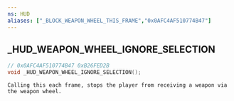 ```yaml
---
ns: HUD
aliases: ["_BLOCK_WEAPON_WHEEL_THIS_FRAME","0x0AFC4AF510774B47"]
---
```

## _HUD_WEAPON_WHEEL_IGNORE_SELECTION

```c
// 0x0AFC4AF510774B47 0xB26FED2B
void _HUD_WEAPON_WHEEL_IGNORE_SELECTION();
```

```
Calling this each frame, stops the player from receiving a weapon via the weapon wheel.
```

